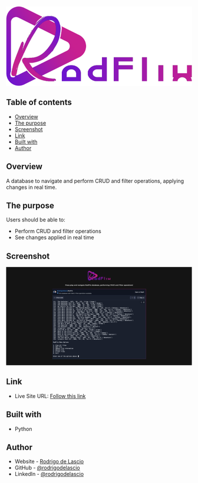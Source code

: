 ![](./rodFlix.png)

## Table of contents

- [Overview](#overview)
- [The purpose](#the-challenge)
- [Screenshot](#screenshot)
- [Link](#links)
- [Built with](#built-with)
- [Author](#author)

## Overview

A database to navigate and perform CRUD and filter operations, applying changes in real time.

## The purpose

Users should be able to:

- Perform CRUD and filter operations
- See changes applied in real time

## Screenshot

![](./rodFlixScreenshot.png)

## Link

- Live Site URL: [Follow this link](https://replit.com/@rodrigodelascio/RodFlix?embed=true)

## Built with

- Python

## Author

- Website - [Rodrigo de Lascio](https://rodrigodelascio.co.uk/)
- GitHub - [@rodrigodelascio](https://github.com/rodrigodelascio)
- LinkedIn - [@rodrigodelascio](https://www.linkedin.com/in/rodrigo-de-lascio/)
